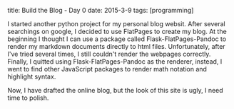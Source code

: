 title: Build the Blog - Day 0
date: 2015-3-9
tags: [programming]

I started another python project for my personal blog websit. After several searchings on google, I decided to use FlatPages to create my blog. At the beginning I thought I can use a package called Flask-FlatPages-Pandoc to render my markdown documents directly to html files. Unfortunately, after I've tried several times, I still couldn't render the webpages correctly. Finally, I quitted using Flask-FlatPages-Pandoc as the renderer, instead, I went to find other JavaScript packages to render math notation and highlight syntax.

Now, I have drafted the online blog, but the look of this site is ugly, I need time to polish.